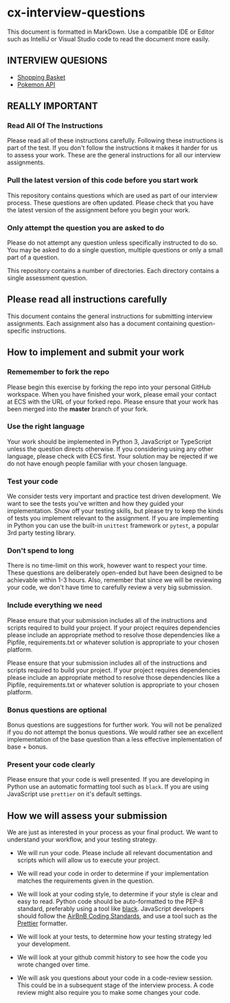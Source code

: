 # cx-interview-questions

This document is formatted in MarkDown. Use a compatible IDE or Editor such as IntelliJ or Visual Studio code to read the document more easily.

## INTERVIEW QUESIONS

* [Shopping Basket](shopping_basket/assignment.md)
* [Pokemon API](pokemon_api/assignment.md)

## REALLY IMPORTANT

### Read All Of The Instructions

Please read all of these instructions carefully. Following these instructions is part of the test. If you don't follow the instructions it makes it harder for us to assess your work. These are the general instructions for all our interview assignments. 

### Pull the latest version of this code before you start work

This repository contains questions which are used as part of our interview process. These questions are often updated. Please check that you have the latest version of the assignment before you begin your work.

### Only attempt the question you are asked to do

Please do not attempt any question unless specifically instructed to do so. You may be asked to do a single question, multiple questions or only a small part of a question.

This repository contains a number of directories. Each directory contains a single assessment question.

## Please read all instructions carefully

This document contains the general instructions for submitting interview assignments. Each assignment also has a document containing question-specific instructions. 

## How to implement and submit your work

### Rememember to fork the repo

Please begin this exercise by forking the repo into your personal GitHub workspace. When you have finished your work, please email your contact at ECS with the URL of your forked repo. Please ensure that your work has been merged into the **master** branch of your fork.

### Use the right language

Your work should be implemented in Python 3, JavaScript or TypeScript unless the question directs otherwise. If you considering using any other language, please check with ECS first. Your solution may be rejected if we do not have enough people familiar with your chosen language.

### Test your code

We consider tests very important and practice test driven development. We want to see the tests you've written and how they guided your implementation. Show off your testing skills, but please try to keep the kinds of tests you implement relevant to the assignment. If you are implementing in Python you can use the built-in `unittest` framework or `pytest`, a popular 3rd party testing library.

### Don't spend to long

There is no time-limit on this work, however want to respect your time. These questions are deliberately open-ended but have been designed to be achievable within 1-3 hours. Also, remember that since we will be reviewing your code, we don't have time to carefully review a very big submission.

### Include everything we need

Please ensure that your submission includes all of the instructions and scripts required to build your project. If your project requires dependencies please include an appropriate method to resolve those dependencies like a Pipfile, requirements.txt or whatever solution is appropriate to your chosen platform.

Please ensure that your submission includes all of the instructions and scripts required to build your project. If your project requires dependencies please include an appropriate method to resolve those dependencies like a Pipfile, requirements.txt or whatever solution is appropriate to your chosen platform.

### Bonus questions are optional

Bonus questions are suggestions for further work. You will not be penalized if you do not attempt the bonus questions. We would rather see an excellent implementation of the base question than a less effective implementation of base + bonus.

### Present your code clearly

Please ensure that your code is well presented. If you are developing in Python use an automatic formatting tool such as `black`. If you are using JavaScript use `prettier` on it's default settings.

## How we will assess your submission

We are just as interested in your process as your final product. We want to understand your workflow, and your testing strategy.

* We will run your code. Please include all relevant documentation and scripts which will allow us to execute your project.

* We will read your code in order to determine if your implementation matches the requirements given in the question.

* We will look at your coding style, to determine if your style is clear and easy to read. Python code should be auto-formatted to the PEP-8 standard, preferably using a tool like [black](https://black.readthedocs.io/en/stable/). JavaScript developers should follow the [AirBnB Coding Standards](https://github.com/airbnb/javascript), and use a tool such as the [Prettier](https://prettier.io/) formatter.

* We will look at your tests, to determine how your testing strategy led your development.

* We will look at your github commit history to see how the code you wrote changed over time.

* We will ask you questions about your code in a code-review session. This could be in a subsequent stage of the interview process. A code review might also require you to make some changes your code.
